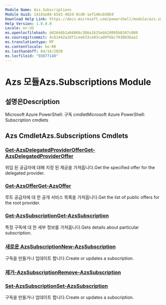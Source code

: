 ```yaml
---
Module Name: Azs.Subscriptions
Module Guid: 14141e86-b5d1-482d-9cd0-1ef146c658b9
Download Help Link: https://docs.microsoft.com/powershell/module/azs.subscriptions
Help Version: 1.0.0.0
Locale: en-US
ms.openlocfilehash: dd264db1a04866c386a1615ebb28095b8347c009
ms.sourcegitcommit: 4c61442a2df1cee633ce93cad9f6bc793803baa2
ms.translationtype: MT
ms.contentlocale: ko-KR
ms.lasthandoff: 04/16/2020
ms.locfileid: "93877140"
---
```

# <span data-ttu-id="36f80-101">Azs 모듈</span><span class="sxs-lookup"><span data-stu-id="36f80-101">Azs.Subscriptions Module</span></span>
## <span data-ttu-id="36f80-102">설명은</span><span class="sxs-lookup"><span data-stu-id="36f80-102">Description</span></span>
<span data-ttu-id="36f80-103">Microsoft Azure PowerShell: 구독 cmdlet</span><span class="sxs-lookup"><span data-stu-id="36f80-103">Microsoft Azure PowerShell: Subscription cmdlets</span></span>

## <span data-ttu-id="36f80-104">Azs Cmdlet</span><span class="sxs-lookup"><span data-stu-id="36f80-104">Azs.Subscriptions Cmdlets</span></span>
### [<span data-ttu-id="36f80-105">Get-AzsDelegatedProviderOffer</span><span class="sxs-lookup"><span data-stu-id="36f80-105">Get-AzsDelegatedProviderOffer</span></span>](Get-AzsDelegatedProviderOffer.md)
<span data-ttu-id="36f80-106">위임 된 공급자에 대해 지정 된 제공을 가져옵니다.</span><span class="sxs-lookup"><span data-stu-id="36f80-106">Get the specified offer for the delegated provider.</span></span>

### [<span data-ttu-id="36f80-107">Get-AzsOffer</span><span class="sxs-lookup"><span data-stu-id="36f80-107">Get-AzsOffer</span></span>](Get-AzsOffer.md)
<span data-ttu-id="36f80-108">루트 공급자에 대 한 공개 서비스 목록을 가져옵니다.</span><span class="sxs-lookup"><span data-stu-id="36f80-108">Get the list of public offers for the root provider.</span></span>

### [<span data-ttu-id="36f80-109">Get-AzsSubscription</span><span class="sxs-lookup"><span data-stu-id="36f80-109">Get-AzsSubscription</span></span>](Get-AzsSubscription.md)
<span data-ttu-id="36f80-110">특정 구독에 대 한 세부 정보를 가져옵니다.</span><span class="sxs-lookup"><span data-stu-id="36f80-110">Gets details about particular subscription.</span></span>

### [<span data-ttu-id="36f80-111">새로운 AzsSubscription</span><span class="sxs-lookup"><span data-stu-id="36f80-111">New-AzsSubscription</span></span>](New-AzsSubscription.md)
<span data-ttu-id="36f80-112">구독을 만들거나 업데이트 합니다.</span><span class="sxs-lookup"><span data-stu-id="36f80-112">Create or updates a subscription.</span></span>

### [<span data-ttu-id="36f80-113">제거-AzsSubscription</span><span class="sxs-lookup"><span data-stu-id="36f80-113">Remove-AzsSubscription</span></span>](Remove-AzsSubscription.md)


### [<span data-ttu-id="36f80-114">Set-AzsSubscription</span><span class="sxs-lookup"><span data-stu-id="36f80-114">Set-AzsSubscription</span></span>](Set-AzsSubscription.md)
<span data-ttu-id="36f80-115">구독을 만들거나 업데이트 합니다.</span><span class="sxs-lookup"><span data-stu-id="36f80-115">Create or updates a subscription.</span></span>

